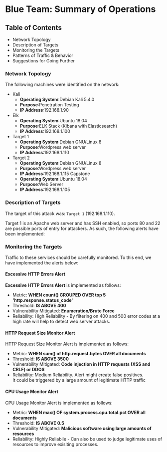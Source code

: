 # Blue Team: Summary of Operations

## Table of Contents
- Network Topology
- Description of Targets
- Monitoring the Targets
- Patterns of Traffic & Behavior
- Suggestions for Going Further

### Network Topology

The following machines were identified on the network:
- Kali
  - **Operating System**:Debian Kali 5.4.0
  - **Purpose**:Penetration Testing
  - **IP Address**:192.168.1.90
- Elk
  - **Operating System**:Ubuntu 18.04
  - **Purpose**:ELK Stack (Kibana with Elasticsearch)
  - **IP Address**:192.168.1.100
- Target 1
  - **Operating System**:Debian GNU/Linux 8
  - **Purpose**:Wordpress web server
  - **IP Address**:192.168.1.110
- Target 2
  - **Operating System**:Debian GNU/Linux 8
  - **Purpose**:Wordpress web server
  - **IP Address**:192.168.1.115
  Capstone
  - **Operating System**:Ubuntu 18.04
  - **Purpose**:Web Server
  - **IP Address**:192.168.1.105

### Description of Targets

The target of this attack was: `Target 1` (192.168.1.110).

Target 1 is an Apache web server and has SSH enabled, so ports 80 and 22 are possible ports of entry for attackers. As such, the following alerts have been implemented:

### Monitoring the Targets

Traffic to these services should be carefully monitored. To this end, we have implemented the alerts below:

#### Excessive HTTP Errors Alert

**Excessive HTTP Errors Alert** is implemented as follows:
  - Metric: **WHEN count() GROUPED OVER top 5 'http.response.status_code'**
  - Threshold: **IS ABOVE 400**
  - Vulnerability Mitigated: **Enumeration/Brute Force**
  - Reliability: High Reliability - By filtering on 400 and 500 error codes at a high rate will help to detect web server attacks.

#### HTTP Request Size Monitor Alert
HTTP Request Size Monitor Alert is implemented as follows:
  - Metric: **WHEN sum() of http.request.bytes OVER all documents**
  - Threshold: **IS ABOVE 3500**
  - Vulnerability Mitigated: **Code injection in HTTP requests (XSS and CRLF) or DDOS**
  - Reliability: Medium Reliability.  Alert might create false positives.  
      It could be triggered by a large amount of legitimate HTTP traffic

#### CPU Usage Monitor Alert
CPU Usage Monitor Alert is implemented as follows:
  - Metric: **WHEN max() OF system.process.cpu.total.pct OVER all documents**
  - Threshold: **IS ABOVE 0.5**
  - Vulnerability Mitigated: **Malicious software using large amounts of resources**
  - Reliability: Highly Reliabile - Can also be used to judge 
    legitimate uses of resources to improve exisiting processes.


